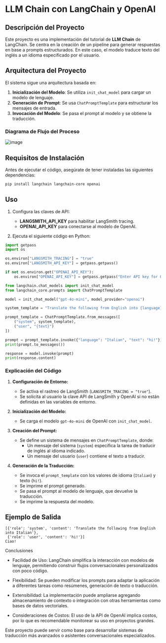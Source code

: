 # LLM Chain con LangChain y OpenAI

## Descripción del Proyecto
Este proyecto es una implementación del tutorial de **LLM Chain** de LangChain. Se centra en la creación de un pipeline para generar respuestas en base a prompts estructurados. En este caso, el modelo traduce texto del inglés a un idioma especificado por el usuario.

## Arquitectura del Proyecto
El sistema sigue una arquitectura basada en:

1. **Inicialización del Modelo**: Se utiliza `init_chat_model` para cargar un modelo de lenguaje.
2. **Generación de Prompt**: Se usa `ChatPromptTemplate` para estructurar los mensajes de entrada.
3. **Invocación del Modelo**: Se pasa el prompt al modelo y se obtiene la traducción.

### Diagrama de Flujo del Proceso

![image](https://github.com/user-attachments/assets/95aa1436-a0a2-45ec-8a90-ca696beb4209)


## Requisitos de Instalación
Antes de ejecutar el código, asegúrate de tener instaladas las siguientes dependencias:

```bash
pip install langchain langchain-core openai
```

## Uso
1. Configura las claves de API:
   - **LANGSMITH_API_KEY** para habilitar LangSmith tracing.
   - **OPENAI_API_KEY** para conectarse al modelo de OpenAI.

2. Ejecuta el siguiente código en Python:

```python
import getpass
import os

os.environ["LANGSMITH_TRACING"] = "true"
os.environ["LANGSMITH_API_KEY"] = getpass.getpass()

if not os.environ.get("OPENAI_API_KEY"):
    os.environ["OPENAI_API_KEY"] = getpass.getpass("Enter API key for OpenAI: ")

from langchain.chat_models import init_chat_model
from langchain_core.prompts import ChatPromptTemplate

model = init_chat_model("gpt-4o-mini", model_provider="openai")

system_template = "Translate the following from English into {language}"

prompt_template = ChatPromptTemplate.from_messages([
    ("system", system_template),
    ("user", "{text}")
])

prompt = prompt_template.invoke({"language": "Italian", "text": "hi!"})
print(prompt.to_messages())

response = model.invoke(prompt)
print(response.content)
```

### Explicación del Código
1. **Configuración de Entorno:** 
   - Se activa el rastreo de LangSmith (`LANGSMITH_TRACING = "true"`).
   - Se solicita al usuario la clave API de LangSmith y OpenAI si no están definidas en las variables de entorno.

2. **Inicialización del Modelo:**
   - Se carga el modelo `gpt-4o-mini` de OpenAI con `init_chat_model`.

3. **Creación del Prompt:**
   - Se define un sistema de mensajes en `ChatPromptTemplate`, donde:
     - Un mensaje del sistema (`system`) especifica la tarea de traducir de inglés al idioma indicado.
     - Un mensaje del usuario (`user`) contiene el texto a traducir.

4. **Generación de la Traducción:**
   - Se invoca el `prompt_template` con los valores de idioma (`Italian`) y texto (`hi!`).
   - Se imprime el prompt generado.
   - Se pasa el prompt al modelo de lenguaje, que devuelve la traducción.
   - Se imprime la respuesta del modelo.

## Ejemplo de Salida

```plaintext
[{'role': 'system', 'content': 'Translate the following from English into Italian'},
 {'role': 'user', 'content': 'hi!'}]
Ciao!
```

Conclusiones

- Facilidad de Uso: LangChain simplifica la interacción con modelos de lenguaje, permitiendo construir flujos conversacionales personalizados con poco código.

- Flexibilidad: Se pueden modificar los prompts para adaptar la aplicación a diferentes tareas como resúmenes, generación de texto o traducción.

- Extensibilidad: La implementación puede ampliarse agregando almacenamiento de contexto o integración con otras herramientas como bases de datos vectoriales.

- Consideraciones de Costos: El uso de la API de OpenAI implica costos, por lo que es recomendable monitorear su uso en proyectos grandes.

Este proyecto puede servir como base para desarrollar sistemas de traducción más avanzados o asistentes conversacionales especializados.


